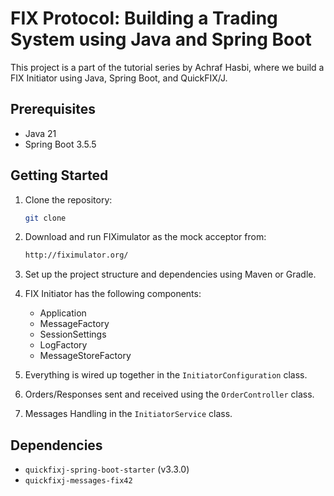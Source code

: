 # FIX Protocol: Building a Trading System using Java and Spring Boot

This project is a part of the tutorial series by Achraf Hasbi, where we build a FIX Initiator using Java, Spring Boot, and QuickFIX/J.

## Prerequisites

- Java 21
- Spring Boot 3.5.5

## Getting Started

1. Clone the repository:
   ```bash
   git clone
   ```
 
2. Download and run FIXimulator as the mock acceptor from:
   ```bash
   http://fiximulator.org/
   ```
   
3. Set up the project structure and dependencies using Maven or Gradle.
4. FIX Initiator has the following components:
    - Application
    - MessageFactory
    - SessionSettings
    - LogFactory
    - MessageStoreFactory
5. Everything is wired up together in the `InitiatorConfiguration` class.
6. Orders/Responses sent and received using the `OrderController` class.
7. Messages Handling in the `InitiatorService` class.

## Dependencies

- `quickfixj-spring-boot-starter` (v3.3.0)
- `quickfixj-messages-fix42`